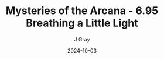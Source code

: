 ---
title: 'Mysteries of the Arcana - 6.95 Breathing a Little Light'
alt: 'Mysteries of the Arcana'
date: '2024-10-03'
author: 'J Gray'
artist: 'Keira'
---